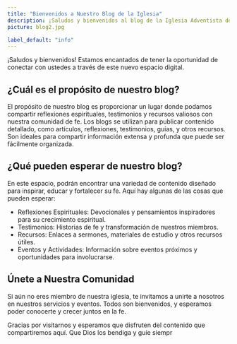 ```yaml
---
title: "Bienvenidos a Nuestro Blog de la Iglesia"
description: ¡Saludos y bienvenidos al blog de la Iglesia Adventista del Séptimo Día! Estamos encantados de lanzar este espacio donde podremos compartir noticias, eventos, reflexiones espirituales y mucho más. Únete a nosotros en este viaje de fe y crecimiento espiritual. ¡Esperamos que disfrutes del contenido y te unas a la conversación!
picture: blog2.jpg

label_default: "info"
---
```



¡Saludos y bienvenidos! Estamos encantados de tener la oportunidad de conectar con ustedes a través de este nuevo espacio digital.

## ¿Cuál es el propósito de nuestro blog?
El propósito de nuestro blog es proporcionar un lugar donde podamos compartir reflexiones espirituales, testimonios y recursos valiosos con nuestra comunidad de fe. Los blogs se utilizan para publicar contenido detallado, como artículos, reflexiones, testimonios, guías, y otros recursos. Son ideales para compartir información extensa y profunda que puede ser fácilmente organizada.

## ¿Qué pueden esperar de nuestro blog?
En este espacio, podrán encontrar una variedad de contenido diseñado para inspirar, educar y fortalecer su fe. Aquí hay algunas de las cosas que pueden esperar:

- Reflexiones Espirituales: Devocionales y pensamientos inspiradores para su crecimiento espiritual.
- Testimonios: Historias de fe y transformación de nuestros miembros.
- Recursos: Enlaces a sermones, materiales de estudio y otros recursos útiles.
- Eventos y Actividades: Información sobre eventos próximos y oportunidades para involucrarse.

## Únete a Nuestra Comunidad
Si aún no eres miembro de nuestra iglesia, te invitamos a unirte a nosotros en nuestros servicios y eventos. Todos son bienvenidos, y esperamos poder conocerte y crecer juntos en la fe.

Gracias por visitarnos y esperamos que disfruten del contenido que compartiremos aquí. Que Dios los bendiga y guíe siempr